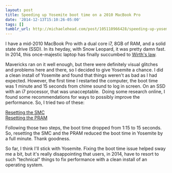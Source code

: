 ```yaml
---
layout: post
title: Speeding up Yosemite boot time on a 2010 MacBook Pro
date: '2014-12-13T15:10:26-05:00'
tags: []
tumblr_url: http://michaelehead.com/post/105110966428/speeding-up-yosemite-boot-time-on-a-2010-macbook
---
```

I have a mid-2010 MacBook Pro with a dual core i7, 8GB of RAM, and a solid state drive (SSD). In its heyday, with Snow Leopard, it was pretty damn fast. In 2014, this once-majestic laptop has finally succumbed to [Wirth's law](http://en.wikipedia.org/wiki/Wirth%27s_law). 

Mavericks ran on it well enough, but there were definitely visual glitches and problems here and there, so I decided to give Yosemite a chance. I did a clean install of Yosemite and found that things weren't as bad as I had expected. However, the first time I restarted the computer, the boot time was 1 minute and 15 seconds from chime sound to log in screen. On an SSD with an i7 processor, that was unacceptable. 
Doing some research online, I found some recommendations for ways to possibly improve the performance. So, I tried two of these:

[Resetting the SMC](http://support.apple.com/en-us/HT201295)  
[Resetting the PRAM](http://support.apple.com/kb/PH18761)

Following those two steps, the boot time dropped from 1:15 to 15 seconds. So, resetting the SMC and the PRAM reduced the boot time in Yosemite by a full minute. Thank goodness.

So far, I think I'll stick with Yosemite. Fixing the boot time issue helped sway me a bit, but it's really disappointing that users, in 2014, have to resort to such "technical" things to fix performance with a clean install of an operating system. 
